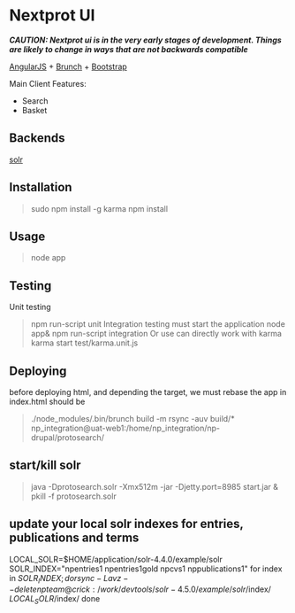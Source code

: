 # Nextprot UI

***CAUTION: Nextprot ui is in the very early stages of development. Things are likely
to change in ways that are not backwards compatible***

[AngularJS](http://angularjs.org) + [Brunch](http://brunch.io) + [Bootstrap](http://twitter.github.com/bootstrap/)

Main Client Features:
* Search
* Basket

## Backends
[solr](https://solr)

## Installation
  >sudo npm install -g karma
  >npm install

## Usage
  >node app


## Testing
Unit testing
  >npm run-script unit
Integration testing must start the application
  >node app&
  >npm run-script integration
Or use can directly work with karma
  >karma start test/karma.unit.js


## Deploying
  before deploying html, and depending the target, we must rebase the app
  in index.html
    <base href="/" />
  should be
    <base href="/protosearch/" />

  >./node_modules/.bin/brunch build -m
  >rsync -auv build/* np_integration@uat-web1:/home/np_integration/np-drupal/protosearch/



## start/kill solr
  >java -Dprotosearch.solr -Xmx512m -jar -Djetty.port=8985 start.jar &
  >pkill -f protosearch.solr


## update your local solr indexes for entries, publications and terms
  LOCAL_SOLR=$HOME/application/solr-4.4.0/example/solr
  SOLR_INDEX="npentries1 npentries1gold npcvs1 nppublications1"
  for index in $SOLR_INDEX; do
    rsync -Lavz --delete npteam@crick:/work/devtools/solr-4.5.0/example/solr/$index/ $LOCAL_SOLR/$index/ 
  done  